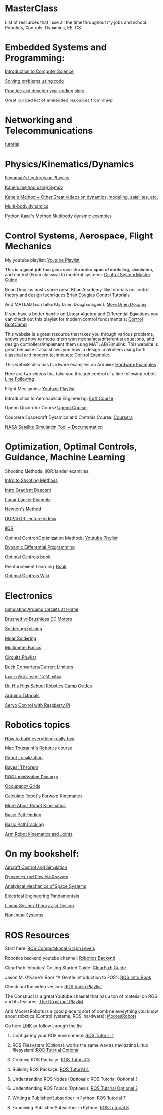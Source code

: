 # MasterClass
List of resources that I use all the time throughout my jobs and school. Robotics, Controls, Dynamics, EE, CS

# Embedded Systems and Programming:

[Introduction to Computer Science](https://www.edx.org/course/cs50s-introduction-to-computer-science)

[Solving problems using code](https://www.codingame.com)

[Practice and develop your coding skills](https://leetcode.com)

[Great curated list of embedded resources from nhivp](https://github.com/nhivp/Awesome-Embedded)


# Networking and Telecommunications

[tutorial](https://github.com/templerobotics/main/wiki/Networking-Tutorials)

# Physics/Kinematics/Dynamics

[Feynman's Lectures on Physics](https://www.feynmanlectures.caltech.edu)

[Kane's method using Sympy](https://docs.sympy.org/latest/modules/physics/mechanics/examples/rollingdisc_example_kane.html)

[Kane's Method + Other Great videos on dynamics, modeling, satellites, etc.](https://www.youtube.com/watch?v=ooS6RHBk5y4&pp=ygUNa2FuZSdzIG1ldGhvZA%3D%3D)

[Multi-body dynamics](https://moorepants.github.io/learn-multibody-dynamics/index.html)

[Python Kane's Method Multibody dynamic examples](https://onlinelibrary.wiley.com/doi/epdf/10.1002/cae.22438?af=R)

# Control Systems, Aerospace, Flight Mechanics

My youtube playlist:
[Youtube Playlist](https://www.youtube.com/playlist?list=PLWC_AgPbmiSTcPTEHKK6BMRWUQZDhQ2Ej)

This is a great pdf that goes over the entire span of modeling, simulation, and control (From classical to modern) systems:
[Control System Master Guide](https://file.tavsys.net/control/state-space-guide.pdf)

Brian Douglas posts some great Khan Academy-like tutorials on control theory and design techniques
[Brian Douglas Control Tutorials](https://www.youtube.com/channel/UCq0imsn84ShAe9PBOFnoIrg)

And MATLAB tech talks (By Brian Douglas again):
[More Brian Douglas](https://www.mathworks.com/videos/control-systems-in-practice-part-1-what-control-systems-engineers-do-1534488209151.html)

If you have a better handle on Linear Algebra and Differential Equations you can check out this playlist for modern control fundamentals:
[Control BootCamp](https://www.youtube.com/playlist?list=PLMrJAkhIeNNR20Mz-VpzgfQs5zrYi085m)

This website is a great resource that takes you through various problems, shows you how to model them with mechanics/differential equations, and design controllers/implement them using MATLAB/Simulink. This website is great because it also shows you how to design controllers using both classical and modern techniques:
[Control Examples](http://ctms.engin.umich.edu/CTMS/index.php?example=Introduction&section=SystemModeling)

This website also has hardware examples on Arduino:
[Hardware Examples](http://ctms.engin.umich.edu/CTMS/index.php?aux=Index_Activities)

Here are two videos that take you through control of a line following robot:
[Line Following](https://www.youtube.com/watch?v=Fjdmg8TjV74)

Flight Mechanics:
[Youtube Playlist](https://www.youtube.com/playlist?list=PLWC_AgPbmiSQCnuHnS9eh2rSfCZPg31rk)

Introduction to Aeronautical Engineering:
[EdX Course](https://www.edx.org/course/introduction-to-aeronautical-engineering-2)

Upenn Quadrotor Course
[Upenn Course](https://www.youtube.com/playlist?list=PLblGgzWkqSqM7IWsgjDetdzZDS1NbkTnd)

Coursera Spacecraft Dynamics and Controls Course:
[Coursera](https://www.coursera.org/specializations/spacecraft-dynamics-control)

[NASA Satellite Simulation Tool + Documentation](https://github.com/ericstoneking/42)

# Optimization, Optimal Controls, Guidance, Machine Learning

Shooting Methods, ilQR, lander examples:

[Intro to Shooting Methods](https://gereshes.com/2019/01/14/an-introduction-to-shooting-methods/)

[Intro Gradient Descent](https://gereshes.com/2018/10/01/an-introduction-to-gradient-descent/)

[Lunar Lander Example](https://gereshes.com/2019/10/21/optimal-control-of-a-lunar-lander/)

[Newton's Method](https://www.youtube.com/watch?v=W7S94pq5Xuo)

[DDP/iLQR Lecture videos](https://www.youtube.com/watch?v=hUf5YhSptLs&pp=ygUYb3B0aW1hbCBjb250cm9sIGlscXIgZGRw)

[ilQR](https://studywolf.wordpress.com/2016/02/03/the-iterative-linear-quadratic-regulator-method)

Optimal Control/Optimization Methods:
[Youtube Playlist](https://www.youtube.com/playlist?list=PLMLojHoA_QPmRiPotD_TnfdUkglTexuqm)

[Dynamic Differential Programming](https://andylee024.github.io/blog/2018/10/10/ddp/#fn1)

[Optimal Controls book](https://onlinelibrary.wiley.com/doi/book/10.1002/9781118122631)

Reinforcement Learning:
[Book](https://faculty.washington.edu/sbrunton/databookRL.pdf)

[Optimal Controls Wiki](https://fbswiki.org/wiki/index.php/Supplement:_Optimization-Based_Control)

# Electronics

[Simulating Arduino Circuits at Home](https://github.com/templerobotics/main/wiki/TinkerCAD-Virtual-Circuits-(Arduino-Simulator))

[Brushed vs Brushless DC Motors](https://www.youtube.com/watch?v=Sbxd8vY_j3o)

[Soldering/Splicing](https://www.youtube.com/watch?v=w4acHT1coc4)

[Moar Soldering](https://www.youtube.com/watch?v=Q9G9gaokqvM)

[Multimeter Basics](https://www.youtube.com/watch?v=LTv62BPC8nA)

[Circuits Playlist](https://www.youtube.com/playlist?list=PLah6faXAgguOeMUIxS22ZU4w5nDvCl5gs)

[Buck Converters/Current Limiters](https://www.youtube.com/watch?v=8uoo5pAeWZI)

[Learn Arduino in 15 Minutes](https://www.youtube.com/watch?v=nL34zDTPkcs)

[Dr. H's High School Robotics Camp Guides](https://sites.google.com/a/temple.edu/temple-robotics-camp/)

[Arduino Tutorials](https://www.arduino.cc/en/Tutorial/HomePage)

[Servo Control with Raspberry Pi](http://www.instructables.com/id/Servo-Motor-Control-With-Raspberry-Pi/)

# Robotics topics

[How to build everything really fast](https://www.instructables.com/How-to-Build-your-Everything-Really-Really-Fast/)

[Mac Toussaint's Robotics course](https://github.com/MarcToussaint/robotics-course)

[Robot Localization](https://www.youtube.com/watch?v=31xZhj2uPr4)

[Bayes' Theorem](https://www.youtube.com/watch?v=sA5wv56qYc0)

[ROS Localization Package](http://docs.ros.org/lunar/api/robot_localization/html/index.html)

[Occupancy Grids](https://en.wikipedia.org/wiki/Occupancy_grid_mapping)

[Calculate Robot's Forward Kinematics](http://blog.robotiq.com/how-to-calculate-a-robots-forward-kinematics-in-5-easy-steps)

[More About Robot Kinematics](http://www.southampton.ac.uk/~rmc1/robotics/arkinematics.htm)

[Basic PathFinding](http://theory.stanford.edu/~amitp/GameProgramming/AStarComparison.html)

[Basic PathTracking](https://www.mathworks.com/help/robotics/ug/pure-pursuit-controller.html)

[Arm Robot Kinematics and Joints](http://www.coppeliarobotics.com/helpFiles/en/jointDescription.htm)

# On my bookshelf:

[Aircraft Control and Simulation](https://www.amazon.com/Aircraft-Control-Simulation-Dynamics-Autonomous/dp/1118870980/ref=asc_df_1118870980/?tag=hyprod-20&linkCode=df0&hvadid=312151261589&hvpos=&hvnetw=g&hvrand=16251954896090994025&hvpone=&hvptwo=&hvqmt=&hvdev=c&hvdvcmdl=&hvlocint=&hvlocphy=9007308&hvtargid=pla-453711518290&psc=1&tag=&ref=&adgrpid=58874700461&hvpone=&hvptwo=&hvadid=312151261589&hvpos=&hvnetw=g&hvrand=16251954896090994025&hvqmt=&hvdev=c&hvdvcmdl=&hvlocint=&hvlocphy=9007308&hvtargid=pla-453711518290)

[Dynamics and Flexible Rockets](https://www.amazon.com/Aircraft-Control-Simulation-Dynamics-Autonomous/dp/1118870980/ref=asc_df_1118870980/?tag=hyprod-20&linkCode=df0&hvadid=312151261589&hvpos=&hvnetw=g&hvrand=16251954896090994025&hvpone=&hvptwo=&hvqmt=&hvdev=c&hvdvcmdl=&hvlocint=&hvlocphy=9007308&hvtargid=pla-453711518290&psc=1&tag=&ref=&adgrpid=58874700461&hvpone=&hvptwo=&hvadid=312151261589&hvpos=&hvnetw=g&hvrand=16251954896090994025&hvqmt=&hvdev=c&hvdvcmdl=&hvlocint=&hvlocphy=9007308&hvtargid=pla-453711518290)

[Analytical Mechanics of Space Systems](https://www.amazon.com/Analytical-Mechanics-Systems-Fourth-Education/dp/1624105211)

[Electrical Engineering Fundamentals](https://www.amazon.com/ELECTRICAL-ENGINEERING-FUNDAMENTAL-Vincent-Toro/dp/9332551766)

[Linear System Theory and Design](https://www.amazon.com/Linear-System-Electrical-Computer-Engineering/dp/0199959579/ref=sr_1_1?keywords=linear+system+theory+and+design&qid=1693709140&s=books&sprefix=linear+sy%2Cstripbooks%2C76&sr=1-1&ufe=app_do%3Aamzn1.fos.f5122f16-c3e8-4386-bf32-63e904010ad0)

[Nonlinear Systems](https://www.amazon.com/Nonlinear-Systems-3rd-Hassan-Khalil/dp/0130673897/ref=sr_1_1?crid=2WO4214F37H42&keywords=nonlinear+systems+khalil&qid=1693709159&s=books&sprefix=nonlinaer+systems+khalil%2Cstripbooks%2C69&sr=1-1)

# ROS Resources

Start here: [ROS Computational Graph Levels](http://wiki.ros.org/ROS/Concepts)

Robotics backend youtube channel: [Robotics Backend](https://www.youtube.com/@RoboticsBackEnd/featured)

ClearPath Robotics' Getting Started Guide: [ClearPath Guide](https://clearpathrobotics.com/assets/guides/kinetic/ros/Getting%20Started%20with%20Ubuntu.html)

Jason M. O'Kane's Book "A Gentle Introduction to ROS": [ROS Intro Book](https://www.cse.sc.edu/~jokane/agitr/agitr-letter.pdf)

Check out the video version: [ROS Video Playlist](https://www.youtube.com/playlist?list=PLH-vcjgGSri0sipCweLukjPvJuoUpGchJ)

The Construct is a great Youtube channel that has a ton of material on ROS and its features: [The Construct Playlist](https://www.youtube.com/watch?v=DBFYZRMLr70&list=PLK0b4e05LnzZWg_7QrIQWyvSPX2WN2ncc)

And MooresRobots is a good place to sort of combine everything you know about robotics (Control systems, ROS, hardware):
[MooresRobots](http://moorerobots.com/blog)

Go here [LINK](http://wiki.ros.org/ROS/Tutorials) or follow through the list:

1. Configuring your ROS environment: [ROS Tutorial 1](http://wiki.ros.org/ROS/Tutorials/InstallingandConfiguringROSEnvironment)

2. ROS Filesystem (Optional, works the same way as navigating Linux filesystem):[ROS Tutorial Optional](http://wiki.ros.org/ROS/Tutorials/NavigatingTheFilesystem)

3. Creating ROS Package: [ROS Tutorial 3](http://wiki.ros.org/ROS/Tutorials/CreatingPackage)

4. Building ROS Package: [ROS Tutorial 4](http://wiki.ros.org/ROS/Tutorials/BuildingPackages)

5. Understanding ROS Nodes (Optional): [ROS Tutorial Optional 2](http://wiki.ros.org/ROS/Tutorials/UnderstandingNodes)

6. Understanding ROS Topics (Optional): [ROS Tutorial Optional 3](http://wiki.ros.org/ROS/Tutorials/UnderstandingTopics)

7. Writing a Publisher/Subscriber in Python: [ROS Tutorial 7](http://wiki.ros.org/ROS/Tutorials/WritingPublisherSubscriber%28python%29)

8. Examining Publisher/Subscriber in Python: [ROS Tutorial 8](http://wiki.ros.org/ROS/Tutorials/ExaminingPublisherSubscriber)


